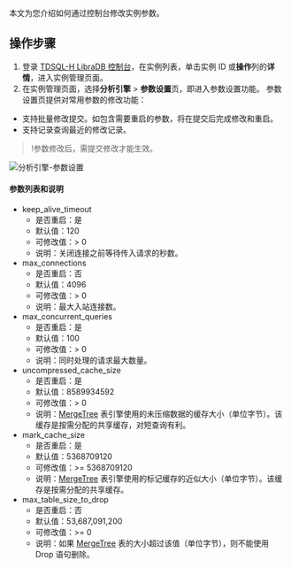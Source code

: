 
本文为您介绍如何通过控制台修改实例参数。

## 操作步骤
1. 登录 [TDSQL-H LibraDB 控制台](https://console.cloud.tencent.com/libradb/instance)，在实例列表，单击实例 ID 或**操作**列的**详情**，进入实例管理页面。
2. 在实例管理页面，选择**分析引擎** > **参数设置**页，即进入参数设置功能。
参数设置页提供对常用参数的修改功能：
 - 支持批量修改提交。如包含需要重启的参数，将在提交后完成修改和重启。
 - 支持记录查询最近的修改记录。
>!参数修改后，需提交修改才能生效。
>
![分析引擎-参数设置](https://qcloudimg.tencent-cloud.cn/raw/e1fa137ed78d2f9db208966fd97d06c7.png)


#### 参数列表和说明
- keep_alive_timeout
  - 是否重启：是
  - 默认值：120
  - 可修改值：> 0
  - 说明：关闭连接之前等待传入请求的秒数。
- max_connections
  - 是否重启：否
  - 默认值：4096
  - 可修改值：> 0
  - 说明：最大入站连接数。
- max_concurrent_queries
  - 是否重启：是
  - 默认值：100
  - 可修改值：> 0
  - 说明：同时处理的请求最大数量。
- uncompressed_cache_size
  - 是否重启：是
  - 默认值：8589934592
  - 可修改值：> 0
  - 说明：[MergeTree](https://clickhouse.com/docs/en/engines/table-engines/mergetree-family/mergetree/) 表引擎使用的未压缩数据的缓存大小（单位字节）。该缓存是按需分配的共享缓存，对短查询有利。
- mark_cache_size
  - 是否重启：是
  - 默认值：5368709120
  - 可修改值：>= 5368709120
  - 说明：[MergeTree](https://clickhouse.com/docs/en/engines/table-engines/mergetree-family/mergetree/) 表引擎使用的标记缓存的近似大小（单位字节）。该缓存是按需分配的共享缓存。
- max_table_size_to_drop
  - 是否重启：否
  - 默认值：53,687,091,200
  - 可修改值：>= 0
  - 说明：如果 [MergeTree](https://clickhouse.com/docs/en/engines/table-engines/mergetree-family/mergetree/) 表的大小超过该值（单位字节），则不能使用 Drop 语句删除。

